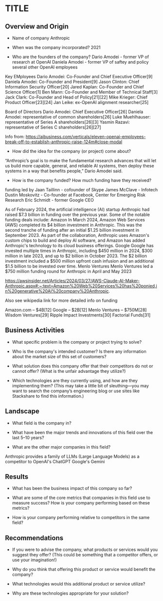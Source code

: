 # TITLE

## Overview and Origin

* Name of company
Anthropic

* When was the company incorporated?
2021

* Who are the founders of the company?
Dario Amodei - former VP of research at OpenAI
Daniela Amodei - former VP of saftey and policy
several other OpenAI employees

Key EMployees
Dario Amodei: Co-Founder and Chief Executive Officer[9]
Daniela Amodei: Co-Founder and President[9]
Jason Clinton: Chief Information Security Officer[20]
Jared Kaplan: Co-Founder and Chief Science Officer[1]
Ben Mann: Co-Founder and Member of Technical Staff[3]
Jack Clark: Co-Founder and Head of Policy[21][22]
Mike Krieger: Chief Product Officer[23][24]
Jan Leike: ex-OpenAI alignment researcher[25]

Board of Directors
Dario Amodei: Chief Executive Officer[26]
Daniela Amodei: representative of common shareholders[26]
Luke Muehlhauser: representative of Series A shareholders[26][3]
Yasmin Razavi: representative of Series C shareholders[26][27]

Info from:
https://aibusiness.com/verticals/eleven-openai-employees-break-off-to-establish-anthropic-raise-124m#close-modal

* How did the idea for the company (or project) come about?

“Anthropic’s goal is to make the fundamental research advances that will let us build more capable, general, and reliable AI systems, then deploy these systems in a way that benefits people,” Dario Amodei said.

* How is the company funded? How much funding have they received?

funding led by
Jaan Taillinn - cofounder of Skype
James McClave - Infotech
Dustin Moskovitz - Co-founder at Facebook, Center for Emerging Risk Research
Eric Schmidt - former Google CEO

As of February 2024, the artificial intelligence (AI) startup Anthropic had raised $7.3 billion in funding over the previous year. Some of the notable funding deals include:
Amazon
In March 2024, Amazon Web Services (AWS) completed its $4 billion investment in Anthropic. This was the second tranche of funding after an initial $1.25 billion investment in September 2023. As part of the collaboration, Anthropic uses Amazon's custom chips to build and deploy AI software, and Amazon has added Anthropic's technology to its cloud business offerings.
Google
Google has invested multiple times in Anthropic, including $450 million in 2024, $300 million in late 2023, and up to $2 billion in October 2023. The $2 billion investment included a $500 million upfront cash infusion and an additional $1.5 billion to be invested over time.
Menlo Ventures
Menlo Ventures led a $750 million funding round for Anthropic in April and May 2023

https://awsinsider.net/Articles/2024/03/27/AWS-Claude-AI-Maker-Anthropic.aspx#:~:text=Amazon%20Web%20Services%20has%20ponied,in%20generative%20AI%20company%20Anthropic.

Also see wikipedia link for more detailed info on funding

Amazon.com – $4B[12]
Google – $2B[12]
Menlo Ventures – $750M[28]
Wisdom Ventures[29]
Ripple Impact Investments[30]
Factorial Funds[31]

## Business Activities

* What specific problem is the company or project trying to solve?

* Who is the company's intended customer? Is there any information about the market size of this set of customers?

* What solution does this company offer that their competitors do not or cannot offer? (What is the unfair advantage they utilize?)

* Which technologies are they currently using, and how are they implementing them? (This may take a little bit of sleuthing&mdash;you may want to search the company’s engineering blog or use sites like Stackshare to find this information.)

## Landscape

* What field is the company in?

* What have been the major trends and innovations of this field over the last 5&ndash;10 years?

* What are the other major companies in this field?

Anthropic provides a family of LLMs (Large Language Models) as a competitor to 
OpenAI's ChatGPT
Google's Gemini


## Results

* What has been the business impact of this company so far?

* What are some of the core metrics that companies in this field use to measure success? How is your company performing based on these metrics?

* How is your company performing relative to competitors in the same field?

## Recommendations

* If you were to advise the company, what products or services would you suggest they offer? (This could be something that a competitor offers, or use your imagination!)

* Why do you think that offering this product or service would benefit the company?

* What technologies would this additional product or service utilize?

* Why are these technologies appropriate for your solution?